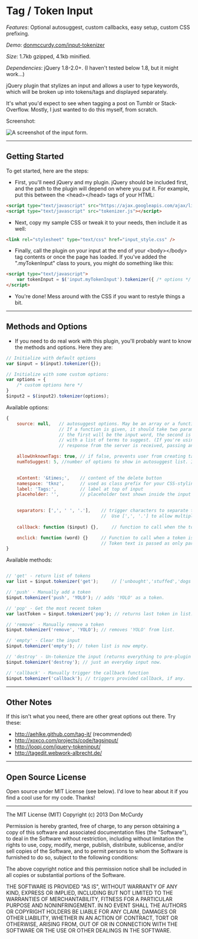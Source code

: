 Tag / Token Input
===============

*Features*: Optional autosuggest, custom callbacks, easy setup, custom CSS prefixing.

*Demo*: [donmccurdy.com/input-tokenizer](http://www.donmccurdy.com/input-tokenizer/)

*Size*: 1.7kb gzipped, 4.1kb minified.

*Dependencies*: jQuery 1.8-2.0+. (I haven't tested below 1.8, but it might work...)

jQuery plugin that stylizes an input and allows a user to type keywords, which will be 
broken up into tokens/tags and displayed separately. 

It's what you'd expect to see when tagging a post on Tumblr or Stack-Overflow. Mostly, I 
just wanted to do this myself, from scratch.

Screenshot:

![A screenshot of the input form.](https://dl.dropboxusercontent.com/u/42869844/LTS/InputTokenizer%20v2.png)

- - -

## Getting Started

To get started, here are the steps:

* First, you'll need jQuery and my plugin. jQuery should be included first, 
and the path to the plugin will depend on where you put it. 
For example, put this between the \<head\>\</head\> tags of your HTML:

```html
<script type="text/javascript" src="https://ajax.googleapis.com/ajax/libs/jquery/1.9.1/jquery.min.js" ></script>
<script type="text/javascript" src="tokenizer.js"></script>
```

* Next, copy my sample CSS or tweak it to your needs, then include it as well:

```html
<link rel="stylesheet" type="text/css" href="input_style.css" />
```

* Finally, call the plugin on your input at the end of your \<body\>\</body\> tag 
contents or once the page has loaded. If you've added the ".myTokenInput" class 
to yours, you might do something like this:

```html
<script type="text/javascript">
	var tokenInput = $('input.myTokenInput').tokenizer({ /* options */ });
</script>
```

* You're done! Mess around with the CSS if you want to restyle things a bit.

- - -

## Methods and Options

* If you need to do real work with this plugin, you'll probably want to know the 
methods and options. Here they are:

```javascript
// Initialize with default options
var $input = $(input).tokenizer({});

// Initialize with some custom options:
var options = {
	/* custom options here */
}
$input2 = $(input2).tokenizer(options);

```

Available options:

```javascript
{
	source: null, 	// autosuggest options. May be an array or a function.
					// If a function is given, it should take two parameters: 
					// the first will be the input word, the second is a function which should be called
					// with a list of terms to suggest. (If you're using Ajax, call this function after your 
					// response from the server is received, passing an array as the only parameter.)

	allowUnknownTags: true, // if false, prevents user from creating tags not on the autosuggest list
	numToSuggest: 5, //number of options to show in autosuggest list. If 0, all results are shown.
	

	xContent: '&times;', 	// content of the delete button
	namespace: 'tknz', 		// used as class prefix for your CSS-styling pleasure.
	label: 'Tags:', 		// label at top of input
	placeholder: '', 		// placeholder text shown inside the input

	
	separators: [',', ' ', '.'],	// trigger characters to separate tokens. 
				  					// 	Use [',', '.'] to allow multiple words per tag.
				  	
	callback: function ($input) {}, 	// function to call when the token list changes. 

	onclick: function (word) {} 	// Function to call when a token is clicked. 
									// Token text is passed as only parameter.
}
```


Available methods:

```javascript

// 'get' - return list of tokens
var list = $input.tokenizer('get'); 	// ['unbought','stuffed','dogs']

// 'push' - Manually add a token
$input.tokenizer('push', 'YOLO'); // adds 'YOLO' as a token.

// 'pop' - Get the most recent token
var lastToken = $input.tokenizer('pop'); // returns last token in list.

// 'remove' - Manually remove a token
$input.tokenizer('remove', 'YOLO'); // removes 'YOLO' from list.

// 'empty' - Clear the input
$input.tokenizer('empty'); // token list is now empty.

// 'destroy' - Un-tokenize the input (returns everything to pre-plugin state)
$input.tokenizer('destroy'); // just an everyday input now.

// 'callback' - Manually trigger the callback function
$input.tokenizer('callback'); // triggers provided callback, if any.


```

- - -

## Other Notes

If this isn't what you need, there are other great options out there. Try these:

* http://aehlke.github.com/tag-it/ (recommended)
* http://xoxco.com/projects/code/tagsinput/
* http://loopj.com/jquery-tokeninput/
* http://tagedit.webwork-albrecht.de/

- - -

## Open Source License

Open source under MIT License (see below). I'd love to hear about it if you find a cool use for my code. Thanks! 

- - -

The MIT License (MIT)
Copyright (c) 2013 Don McCurdy

Permission is hereby granted, free of charge, to any person obtaining a copy of this software and associated documentation files (the "Software"), to deal in the Software without restriction, including without limitation the rights to use, copy, modify, merge, publish, distribute, sublicense, and/or sell copies of the Software, and to permit persons to whom the Software is furnished to do so, subject to the following conditions:

The above copyright notice and this permission notice shall be included in all copies or substantial portions of the Software.

THE SOFTWARE IS PROVIDED "AS IS", WITHOUT WARRANTY OF ANY KIND, EXPRESS OR IMPLIED, INCLUDING BUT NOT LIMITED TO THE WARRANTIES OF MERCHANTABILITY, FITNESS FOR A PARTICULAR PURPOSE AND NONINFRINGEMENT. IN NO EVENT SHALL THE AUTHORS OR COPYRIGHT HOLDERS BE LIABLE FOR ANY CLAIM, DAMAGES OR OTHER LIABILITY, WHETHER IN AN ACTION OF CONTRACT, TORT OR OTHERWISE, ARISING FROM, OUT OF OR IN CONNECTION WITH THE SOFTWARE OR THE USE OR OTHER DEALINGS IN THE SOFTWARE.
